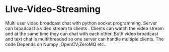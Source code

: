 # LIve-Video-Streaming

Multi user video broadcast chat with python socket programming.
Server can broadcast a video stream to clients . Clients can watch the video stream
and at the same time they can chat with each other.
Both video broadcast and text chat is multithreaded so one server can handle
multiple clients.
The code Depends on Numpy ;OpenCV;ZeroMQ etc..
